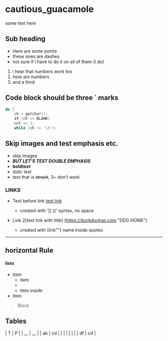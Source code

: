 # cautious_guacamole

some text here

## Sub heading

- Here are some points
- these ones are dashes
- not sure if I have to do it on all of them (I do)
   
   
1. i hear that numbers work too
2. here are numbers
3. and a third

## Code block should be three ` marks
```c
do {
	ch = getchar();
	if (ch == BLANK)
	cnt += 1;
	while (ch != '\n');
```
## Skip images and test emphasis etc.
- skip images
- ***BUT LET'S TEST DOUBLE EMPHASIS***
- __boldtext__
- _italic text_ 
- text that is ~~struck~~, 3~ don't work

### LINKS
- Text before link [text link](https://duckduckgo.com)
	- created with '[] ()' syntax, no space


- Link 2[text link with title] (https://duckduckgo.com "DDG HOME")
	- created with (link"") name inside quotes

---
horizontal Rule
---

#### lists
* item
  * item
  * 
  * item inside
* item

> Block

## Tables

| T  | P  |
| __ | __ |
| ab | cd |
|    |    |
|    |    |
| df | cd |


